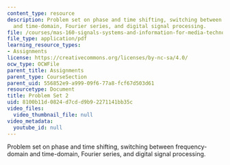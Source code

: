 ```yaml
---
content_type: resource
description: Problem set on phase and time shifting, switching between frequency-domain
  and time-domain, Fourier series, and digital signal processing.
file: /courses/mas-160-signals-systems-and-information-for-media-technology-fall-2007/8100b11d0824d7cdd9b92271141bb35c_ps2.pdf
file_type: application/pdf
learning_resource_types:
- Assignments
license: https://creativecommons.org/licenses/by-nc-sa/4.0/
ocw_type: OCWFile
parent_title: Assignments
parent_type: CourseSection
parent_uid: 556852e9-a999-09f6-77a8-fcf67d503d61
resourcetype: Document
title: Problem Set 2
uid: 8100b11d-0824-d7cd-d9b9-2271141bb35c
video_files:
  video_thumbnail_file: null
video_metadata:
  youtube_id: null
---
```

Problem set on phase and time shifting, switching between frequency-domain and time-domain, Fourier series, and digital signal processing.